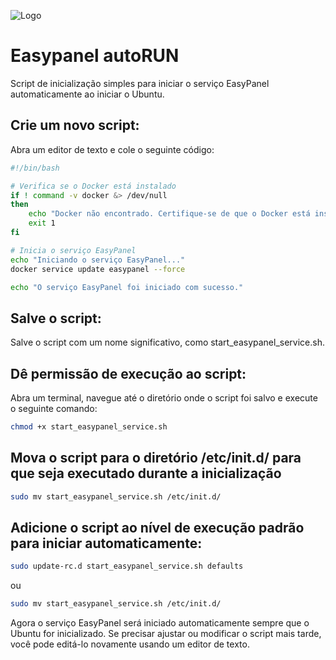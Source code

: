 
![Logo](https://gespubliconline.com.br/logo.png)


# Easypanel autoRUN

Script de inicialização simples para iniciar o serviço EasyPanel automaticamente ao iniciar o Ubuntu.




## Crie um novo script:

Abra um editor de texto e cole o seguinte código:

```bash
#!/bin/bash

# Verifica se o Docker está instalado
if ! command -v docker &> /dev/null
then
    echo "Docker não encontrado. Certifique-se de que o Docker está instalado."
    exit 1
fi

# Inicia o serviço EasyPanel
echo "Iniciando o serviço EasyPanel..."
docker service update easypanel --force

echo "O serviço EasyPanel foi iniciado com sucesso."
```

## Salve o script:

Salve o script com um nome significativo, como start_easypanel_service.sh.

## Dê permissão de execução ao script:

Abra um terminal, navegue até o diretório onde o script foi salvo e execute o seguinte comando:

```bash
chmod +x start_easypanel_service.sh
```

## Mova o script para o diretório /etc/init.d/ para que seja executado durante a inicialização

```bash
sudo mv start_easypanel_service.sh /etc/init.d/
```

## Adicione o script ao nível de execução padrão para iniciar automaticamente:
```bash
sudo update-rc.d start_easypanel_service.sh defaults
```

ou 

```bash
sudo mv start_easypanel_service.sh /etc/init.d/
```

Agora o serviço EasyPanel será iniciado automaticamente sempre que o Ubuntu for inicializado. Se precisar ajustar ou modificar o script mais tarde, você pode editá-lo novamente usando um editor de texto.

